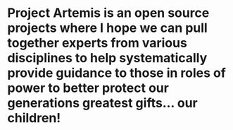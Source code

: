 # Project Artemis is an open source projects where I hope we can pull together experts from various disciplines to help systematically provide guidance to those in roles of power to better protect our generations greatest gifts... our children!

